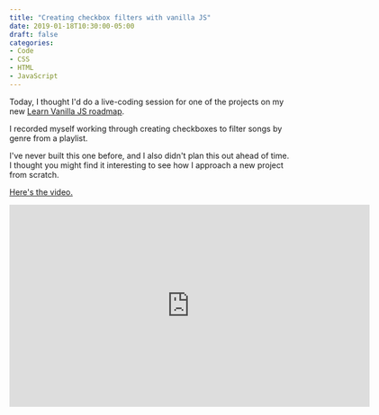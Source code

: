 ```yaml
---
title: "Creating checkbox filters with vanilla JS"
date: 2019-01-18T10:30:00-05:00
draft: false
categories:
- Code
- CSS
- HTML
- JavaScript
---
```


Today, I thought I'd do a live-coding session for one of the projects on my new [Learn Vanilla JS roadmap](https://learnvanillajs.com/projects/).

I recorded myself working through creating checkboxes to filter songs by genre from a playlist.

I've never built this one before, and I also didn't plan this out ahead of time. I thought you might find it interesting to see how I approach a new project from scratch.

[Here's the video.](https://vimeo.com/312124363/375ab199a4)

<iframe src="https://player.vimeo.com/video/312124363?color=0088cc&title=0&byline=0&portrait=0" width="640" height="360" frameborder="0" webkitallowfullscreen mozallowfullscreen allowfullscreen></iframe>